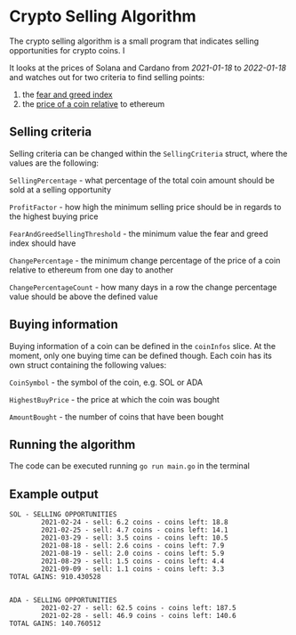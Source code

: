 # Crypto Selling Algorithm

The crypto selling algorithm is a small program that indicates selling opportunities for crypto coins. I

It looks at the prices of Solana and Cardano from _2021-01-18_ to _2022-01-18_  and watches out for two criteria to find selling points:

1. the [fear and greed index](https://alternative.me/crypto/fear-and-greed-index/)
2. the [price of a coin relative](https://www.coingecko.com/en/coins/solana) to ethereum

## Selling criteria

Selling criteria can be changed within the `SellingCriteria` struct, where the values are the following:

`SellingPercentage` -  what percentage of the total coin amount should be sold at a selling opportunity

`ProfitFactor` - how high the minimum selling price should be in regards to the highest buying price

`FearAndGreedSellingThreshold` - the minimum value the fear and greed index should have

`ChangePercentage` - the minimum change percentage of the price of a coin relative to ethereum from one day to another 

`ChangePercentageCount` - how many days in a row the change percentage value should be above the defined value

## Buying information 

Buying information of a coin can be defined in the `coinInfos` slice. At the moment, only one buying time can be defined though. Each coin has its own struct containing the following values:

`CoinSymbol` - the symbol of the coin, e.g. SOL or ADA

`HighestBuyPrice` - the price at which the coin was bought

`AmountBought` - the number of coins that have been bought

## Running the algorithm

The code can be executed running `go run main.go` in the terminal

## Example output

```
SOL - SELLING OPPORTUNITIES
        2021-02-24 - sell: 6.2 coins - coins left: 18.8
        2021-02-25 - sell: 4.7 coins - coins left: 14.1
        2021-03-29 - sell: 3.5 coins - coins left: 10.5
        2021-08-18 - sell: 2.6 coins - coins left: 7.9
        2021-08-19 - sell: 2.0 coins - coins left: 5.9
        2021-08-29 - sell: 1.5 coins - coins left: 4.4
        2021-09-09 - sell: 1.1 coins - coins left: 3.3
TOTAL GAINS: 910.430528


ADA - SELLING OPPORTUNITIES
        2021-02-27 - sell: 62.5 coins - coins left: 187.5
        2021-02-28 - sell: 46.9 coins - coins left: 140.6
TOTAL GAINS: 140.760512
```